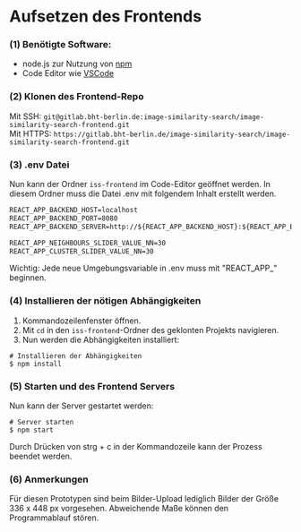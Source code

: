 # Aufsetzen des Frontends

### (1) Benötigte Software:

- node.js zur Nutzung von [npm](https://nodejs.org/en/download/) 
- Code Editor wie [VSCode](https://code.visualstudio.com/)

### (2) Klonen des Frontend-Repo

Mit SSH: `git@gitlab.bht-berlin.de:image-similarity-search/image-similarity-search-frontend.git`  
Mit HTTPS: `https://gitlab.bht-berlin.de/image-similarity-search/image-similarity-search-frontend.git`

### (3) .env Datei

Nun kann der Ordner `iss-frontend` im Code-Editor geöffnet werden.
In diesem Ordner muss die Datei .env mit folgendem Inhalt erstellt werden.

```txt
REACT_APP_BACKEND_HOST=localhost
REACT_APP_BACKEND_PORT=8080
REACT_APP_BACKEND_SERVER=http://${REACT_APP_BACKEND_HOST}:${REACT_APP_BACKEND_PORT}/

REACT_APP_NEIGHBOURS_SLIDER_VALUE_NN=30
REACT_APP_CLUSTER_SLIDER_VALUE_NN=30
```

Wichtig: Jede neue Umgebungsvariable in .env muss mit "REACT_APP_" beginnen.

### (4) Installieren der nötigen Abhängigkeiten

1. Kommandozeilenfenster öffnen.
2. Mit `cd` in den `iss-frontend`-Ordner des geklonten Projekts navigieren.
3. Nun werden die Abhängigkeiten installiert:

```shell
# Installieren der Abhängigkeiten
$ npm install
```

### (5) Starten und des Frontend Servers

Nun kann der Server gestartet werden:

```shell
# Server starten
$ npm start
```

Durch Drücken von strg + c in der Kommandozeile kann der Prozess beendet werden.

### (6) Anmerkungen

Für diesen Prototypen sind beim Bilder-Upload lediglich Bilder der Größe 336 x 448 px vorgesehen. Abweichende Maße können den Programmablauf stören.
